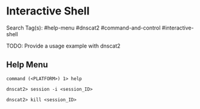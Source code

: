 # Interactive Shell

Search Tag(s): #help-menu #dnscat2 #command-and-control #interactive-shell

TODO: Provide a usage example with dnscat2

## Help Menu

```
command (<PLATFORM>) 1> help
```

```
dnscat2> session -i <session_ID>
```

```
dnscat2> kill <session_ID>
```